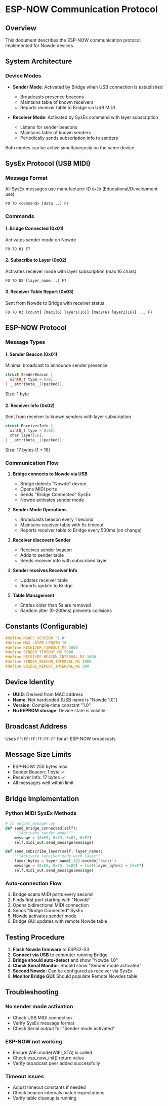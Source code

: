 # ESP-NOW Communication Protocol

## Overview
This document describes the ESP-NOW communication protocol implemented for Nowde devices.

## System Architecture

### Device Modes
- **Sender Mode**: Activated by Bridge when USB connection is established
  - Broadcasts presence beacons
  - Maintains table of known receivers
  - Reports receiver table to Bridge via USB MIDI
  
- **Receiver Mode**: Activated by SysEx command with layer subscription
  - Listens for sender beacons
  - Maintains table of known senders
  - Periodically sends subscription info to senders

Both modes can be active simultaneously on the same device.

## SysEx Protocol (USB MIDI)

### Message Format
All SysEx messages use manufacturer ID `0x7D` (Educational/Development use)

```
F0 7D <command> [data...] F7
```

### Commands

#### 1. Bridge Connected (0x01)
Activates sender mode on Nowde
```
F0 7D 01 F7
```

#### 2. Subscribe to Layer (0x02)
Activates receiver mode with layer subscription (max 16 chars)
```
F0 7D 02 [layer_name...] F7
```

#### 3. Receiver Table Report (0x03)
Sent from Nowde to Bridge with receiver status
```
F0 7D 03 [count] [mac1(6) layer1(16)] [mac2(6) layer2(16)] ... F7
```

## ESP-NOW Protocol

### Message Types

#### 1. Sender Beacon (0x01)
Minimal broadcast to announce sender presence
```c
struct SenderBeacon {
  uint8_t type = 0x01;
} __attribute__((packed));
```
Size: 1 byte

#### 2. Receiver Info (0x02)
Sent from receiver to known senders with layer subscription
```c
struct ReceiverInfo {
  uint8_t type = 0x02;
  char layer[16];
} __attribute__((packed));
```
Size: 17 bytes (1 + 16)

### Communication Flow

1. **Bridge connects to Nowde via USB**
   - Bridge detects "Nowde" device
   - Opens MIDI ports
   - Sends "Bridge Connected" SysEx
   - Nowde activates sender mode

2. **Sender Mode Operations**
   - Broadcasts beacon every 1 second
   - Maintains receiver table with 5s timeout
   - Reports receiver table to Bridge every 500ms (on change)

3. **Receiver discovers Sender**
   - Receives sender beacon
   - Adds to sender table
   - Sends receiver info with subscribed layer

4. **Sender receives Receiver Info**
   - Updates receiver table
   - Reports update to Bridge

5. **Table Management**
   - Entries older than 5s are removed
   - Random jitter (0-200ms) prevents collisions

## Constants (Configurable)

```cpp
#define NOWDE_VERSION "1.0"
#define MAX_LAYER_LENGTH 16
#define RECEIVER_TIMEOUT_MS 5000
#define SENDER_TIMEOUT_MS 5000
#define RECEIVER_BEACON_INTERVAL_MS 1000
#define SENDER_BEACON_INTERVAL_MS 1000
#define BRIDGE_REPORT_INTERVAL_MS 500
```

## Device Identity
- **UUID**: Derived from MAC address
- **Name**: Not hardcoded (USB name is "Nowde 1.0")
- **Version**: Compile-time constant "1.0"
- **No EEPROM storage**: Device state is volatile

## Broadcast Address
Uses `FF:FF:FF:FF:FF:FF` for all ESP-NOW broadcasts

## Message Size Limits
- ESP-NOW: 250 bytes max
- Sender Beacon: 1 byte ✓
- Receiver Info: 17 bytes ✓
- All messages well within limit

## Bridge Implementation

### Python MIDI SysEx Methods

```python
# In output_manager.py
def send_bridge_connected(self):
    """Activate sender mode"""
    message = [0xF0, 0x7D, 0x01, 0xF7]
    self.midi_out.send_message(message)

def send_subscribe_layer(self, layer_name):
    """Activate receiver mode with layer"""
    layer_bytes = layer_name[:16].encode('ascii')
    message = [0xF0, 0x7D, 0x02] + list(layer_bytes) + [0xF7]
    self.midi_out.send_message(message)
```

### Auto-connection Flow
1. Bridge scans MIDI ports every second
2. Finds first port starting with "Nowde"
3. Opens bidirectional MIDI connection
4. Sends "Bridge Connected" SysEx
5. Nowde activates sender mode
6. Bridge GUI updates with remote Nowde table

## Testing Procedure

1. **Flash Nowde firmware** to ESP32-S3
2. **Connect via USB** to computer running Bridge
3. **Bridge should auto-detect** and show "Nowde 1.0"
4. **Check Serial Monitor**: Should show "Sender mode activated"
5. **Second Nowde**: Can be configured as receiver via SysEx
6. **Monitor Bridge GUI**: Should populate Remote Nowdes table

## Troubleshooting

### No sender mode activation
- Check USB MIDI connection
- Verify SysEx message format
- Check Serial output for "Sender mode activated"

### ESP-NOW not working
- Ensure WiFi.mode(WIFI_STA) is called
- Check esp_now_init() return value
- Verify broadcast peer added successfully

### Timeout issues
- Adjust timeout constants if needed
- Check beacon intervals match expectations
- Verify table cleanup is running
